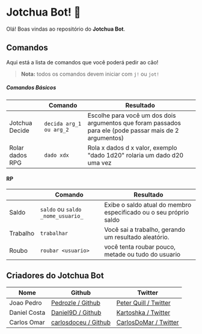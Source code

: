 # Jotchua Bot! 🐶

Olá! Boas vindas ao repositório do **Jotchua Bot**. 



## Comandos
Aqui está a lista de comandos que você poderá pedir ao cão!

> **Nota:** todos os comandos devem iniciar com `j!` ou `jot!`

##### Comandos Básicos

|                |Comando                         |Resultado                         |
|----------------|-------------------------------|-----------------------------|
|Jotchua Decide  |`decida arg_1 ou arg_2`        |Escolhe para você um dos dois argumentos que foram passados para ele (pode passar mais de 2 argumentos)           |
|Rolar dados RPG | `dado xdx` | Rola x dados d x valor, exemplo "dado 1d20" rolaria um dado d20 uma vez |

#### RP

|                |Comando                         |Resultado                         |
|----------------|--------------------------------|-----------------------------     |
|Saldo  |`saldo` ou `saldo _nome_usuario_`   |Exibe o saldo atual do membro especificado ou o seu próprio saldo |
|Trabalho |`trabalhar` |Você sai a trabalho, gerando um resultado aleatório.  |
|Roubo |`roubar <usuario>` |você tenta roubar pouco, metade ou tudo do usuario|

## Criadores do Jotchua Bot

|Nome   | Github |Twitter|
|----------|-------|-------|
|Joao Pedro|[Pedrozle / Github](https://avatars.githubusercontent.com/u/61695553?v=4 "Perfil do Github de Pedrozle") | [Peter Quill / Twitter](https://twitter.com/pedrozle) |
|Daniel Costa | [Daniel9D / Github](https://github.com/Daniel9D) |[Kartoshka / Twitter](https://twitter.com/202ELPHP)|
| Carlos Omar | [carlosdoceu / Github](https://github.com/carlosdoceu) | [CarlosDoMar / Twitter](https://twitter.com/CarlosO_DO_MAR) |
